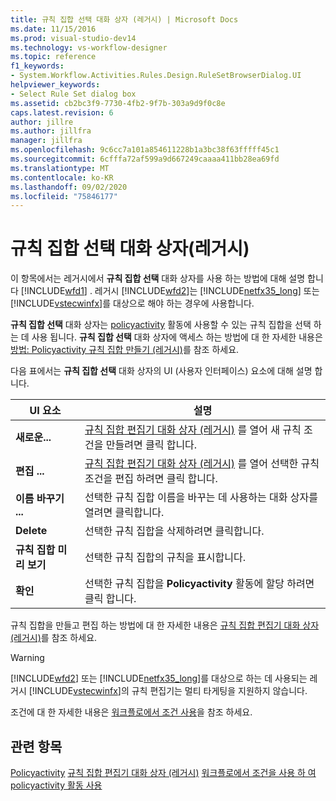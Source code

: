 ```yaml
---
title: 규칙 집합 선택 대화 상자 (레거시) | Microsoft Docs
ms.date: 11/15/2016
ms.prod: visual-studio-dev14
ms.technology: vs-workflow-designer
ms.topic: reference
f1_keywords:
- System.Workflow.Activities.Rules.Design.RuleSetBrowserDialog.UI
helpviewer_keywords:
- Select Rule Set dialog box
ms.assetid: cb2bc3f9-7730-4fb2-9f7b-303a9d9f0c8e
caps.latest.revision: 6
author: jillre
ms.author: jillfra
manager: jillfra
ms.openlocfilehash: 9c6cc7a101a854611228b1a3bc38f63fffff45c1
ms.sourcegitcommit: 6cfffa72af599a9d667249caaaa411bb28ea69fd
ms.translationtype: MT
ms.contentlocale: ko-KR
ms.lasthandoff: 09/02/2020
ms.locfileid: "75846177"
---
```

# <a name="select-rule-set-dialog-box-legacy"></a>규칙 집합 선택 대화 상자(레거시)
이 항목에서는 레거시에서 **규칙 집합 선택** 대화 상자를 사용 하는 방법에 대해 설명 합니다 [!INCLUDE[wfd1](../includes/wfd1-md.md)] . 레거시 [!INCLUDE[wfd2](../includes/wfd2-md.md)]는 [!INCLUDE[netfx35_long](../includes/netfx35-long-md.md)] 또는 [!INCLUDE[vstecwinfx](../includes/vstecwinfx-md.md)]를 대상으로 해야 하는 경우에 사용합니다.

 **규칙 집합 선택** 대화 상자는 [policyactivity](https://msdn2.microsoft.com/library/system.workflow.activities.policyactivity.aspx) 활동에 사용할 수 있는 규칙 집합을 선택 하는 데 사용 됩니다. **규칙 집합 선택** 대화 상자에 액세스 하는 방법에 대 한 자세한 내용은 [방법: Policyactivity 규칙 집합 만들기 (레거시)](../workflow-designer/how-to-create-a-policyactivity-rule-set-legacy.md)를 참조 하세요.

 다음 표에서는 **규칙 집합 선택** 대화 상자의 UI (사용자 인터페이스) 요소에 대해 설명 합니다.

|UI 요소|설명|
|----------------|-----------------|
|**새로운...**|[규칙 집합 편집기 대화 상자 (레거시)](../workflow-designer/rule-set-editor-dialog-box-legacy.md) 를 열어 새 규칙 조건을 만들려면 클릭 합니다.|
|**편집 ...**|[규칙 집합 편집기 대화 상자 (레거시)](../workflow-designer/rule-set-editor-dialog-box-legacy.md) 를 열어 선택한 규칙 조건을 편집 하려면 클릭 합니다.|
|**이름 바꾸기 ...**|선택한 규칙 집합 이름을 바꾸는 데 사용하는 대화 상자를 열려면 클릭합니다.|
|**Delete**|선택한 규칙 집합을 삭제하려면 클릭합니다.|
|**규칙 집합 미리 보기**|선택한 규칙 집합의 규칙을 표시합니다.|
|**확인**|선택한 규칙 집합을 **Policyactivity** 활동에 할당 하려면 클릭 합니다.|

 규칙 집합을 만들고 편집 하는 방법에 대 한 자세한 내용은 [규칙 집합 편집기 대화 상자 (레거시)](../workflow-designer/rule-set-editor-dialog-box-legacy.md)를 참조 하세요.

> [!WARNING]
> [!INCLUDE[wfd2](../includes/wfd2-md.md)] 또는 [!INCLUDE[netfx35_long](../includes/netfx35-long-md.md)]를 대상으로 하는 데 사용되는 레거시 [!INCLUDE[vstecwinfx](../includes/vstecwinfx-md.md)]의 규칙 편집기는 멀티 타게팅을 지원하지 않습니다.

 조건에 대 한 자세한 내용은 [워크플로에서 조건 사용](https://msdn2.microsoft.com/library/bb628447.aspx)을 참조 하세요.

## <a name="see-also"></a>관련 항목
 [Policyactivity](https://msdn2.microsoft.com/library/system.workflow.activities.policyactivity.aspx) [규칙 집합 편집기 대화 상자 (레거시)](../workflow-designer/rule-set-editor-dialog-box-legacy.md) [워크플로에서 조건을 사용 하 여](https://msdn2.microsoft.com/library/bb628447.aspx) [policyactivity 활동 사용](https://msdn2.microsoft.com/library/bb675229.aspx)

